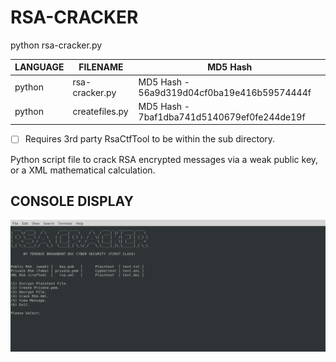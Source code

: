 # RSA-CRACKER
python rsa-cracker.py

| LANGUAGE | FILENAME | MD5 Hash |
|------    |------    | -------  |
| python | rsa-cracker.py | MD5 Hash - 56a9d319d04cf0ba19e416b59574444f |
| python | createfiles.py | MD5 Hash - 7baf1dba741d5140679ef0fe244de19f |

- [ ] Requires 3rd party RsaCtfTool to be within the sub directory.


Python script file to crack RSA encrypted messages via a weak public key, or a XML mathematical calculation. 

## CONSOLE DISPLAY
![Screenshot](picture2.png) 

